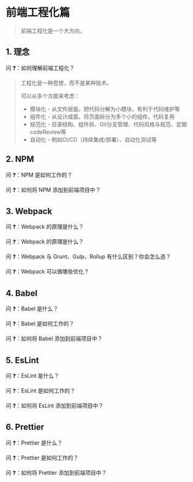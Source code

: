 # 前端工程化篇

> 前端工程化是一个大方向，

## 1. 理念

问 ❓：如何理解前端工程化？

> 工程化是一种思想，而不是某种技术。
>
> 可以从多个方面来考虑：
>
> - 模块化 - 从文件层面，把代码分解为小模块，有利于代码维护等
> - 组件化 - 从设计成面，将页面拆分为多个小的组件，代码复用
> - 规范化 - 目录结构、组件拆、Git分支管理、代码风格与规范、定期codeReview等
> - 自动化 - 例如CI/CD（持续集成/部署）、自动化测试等

## 2. NPM

问 ❓：NPM 是如何工作的？

问 ❓：如何将 NPM 添加到前端项目中？

## 3. Webpack

问 ❓：Webpack 的原理是什么？

问 ❓：Webpack 的原理是什么？

问 ❓：Webpack 与 Grunt、Gulp、Rollup 有什么区别？你会怎么选？

问 ❓：Webpack 可以做哪些优化？

## 4. Babel

问 ❓：Babel 是什么？

问 ❓：Babel 是如何工作的？

问 ❓：如何将 Babel 添加到前端项目中？

## 5. EsLint

问 ❓：EsLint 是什么？

问 ❓：EsLint 是如何工作的？

问 ❓：如何将 EsLint 添加到前端项目中？

## 6. Prettier

问 ❓：Prettier 是什么？

问 ❓：Prettier 是如何工作的？

问 ❓：如何将 Prettier 添加到前端项目中？
